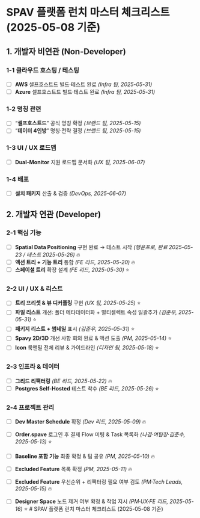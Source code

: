 # SPAV 플랫폼 런치 마스터 체크리스트 (2025-05-08 기준)

## 1. 개발자 비연관 (Non-Developer)

### 1-1 클라우드 호스팅 / 테스팅  
- [ ] **AWS** 셀프호스트드 빌드·테스트 완료 *(Infra 팀, 2025-05-31)*  
- [ ] **Azure** 셀프호스트드 빌드·테스트 완료 *(Infra 팀, 2025-05-31)*

### 1-2 명칭 관련  
- [ ] “**셀프호스트드**” 공식 명칭 확정 *(브랜드 팀, 2025-05-15)*  
- [ ] “**데이터 4인방**” 명칭·전략 결정 *(브랜드 팀, 2025-05-15)*

### 1-3 UI / UX 로드맵  
- [ ] **Dual-Monitor** 지원 로드맵 문서화 *(UX 팀, 2025-06-07)*

### 1-4 배포  
- [ ] **설치 패키지** 산출 & 검증 *(DevOps, 2025-06-07)*

## 2. 개발자 연관 (Developer)

### 2-1 핵심 기능  
- [ ] **Spatial Data Positioning** 구현 완료 → 테스트 시작 *(행운프로, 완료 2025-05-23 / 테스트 2025-05-26)* 🔥  
- [ ] **액션 트리 + 기능 트리** 통합 *(FE 리드, 2025-05-20)* 🔥  
- [ ] **스페이셜 트리** 확장 설계 *(FE 리드, 2025-05-30)* ⭐

### 2-2 UI / UX & 리스트  
- [ ] **트리 프리셋 & 뷰 디커플링** 구현 *(UX 팀, 2025-05-25)* ⭐  
- [ ] **파일 리스트** 개선: 폴더 메타데이터화 + 멀티셀렉트 속성 일괄추가 *(김준우, 2025-05-31)* ⭐  
- [ ] **패키지 리스트 + 썸네일** 표시 *(김준우, 2025-05-31)* ⭐  
- [ ] **Spavy 2D/3D** 개선 사항 회의 완료 & 액션 도출 *(PM, 2025-05-14)* ⭐  
- [ ] **Icon** 룩앤필 전체 리뷰 & 가이드라인 *(디자인 팀, 2025-05-18)* ⭐

### 2-3 인프라 & 데이터  
- [ ] **그리드 리팩터링** *(BE 리드, 2025-05-22)* 🔥  
- [ ] **Postgres Self-Hosted** 테스트 착수 *(BE 리드, 2025-05-26)* ⭐

### 2-4 프로젝트 관리  
- [ ] **Dev Master Schedule** 확정 *(Dev 리드, 2025-05-09)* 🔥  
- [ ] **Order.spave** 로그인 후 결제 Flow 미팅 & Task 목록화 *(나겸·여팀장·김준수, 2025-05-13)* ⭐  
- [ ] **Baseline 포함 기능** 최종 확정 & 팀 공유 *(PM, 2025-05-10)* 🔥  
- [ ] **Excluded Feature** 목록 확정 *(PM, 2025-05-11)* 🔥  
- [ ] **Excluded Feature** 우선순위 + 리팩터링 필요 여부 검토 *(PM·Tech Leads, 2025-05-15)* 🔥  
- [ ] **Designer Space** 노드 제거 여부 확정 & 작업 지시 *(PM·UX·FE 리드, 2025-05-16)* ⭐ # SPAV 플랫폼 런치 마스터 체크리스트 (2025-05-08 기준)


